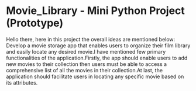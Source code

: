 # Movie_Library - Mini Python Project (Prototype)
Hello there, here in this project the overall ideas are mentioned below:
Develop a movie storage app that enables users to organize their film library and easily locate any desired movie.I have mentioned few primary functionalities of the application.Firstly, the app should enable users to add new movies to their collection then users must be able to access a comprehensive list of all the movies in their collection.At last, the application should facilitate users in locating any specific movie based on its attributes.
